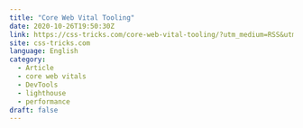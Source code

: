 ```yaml
---
title: "Core Web Vital Tooling"
date: 2020-10-26T19:50:30Z
link: https://css-tricks.com/core-web-vital-tooling/?utm_medium=RSS&utm_source=news.12bit.vn
site: css-tricks.com
language: English
category:
  - Article
  - core web vitals
  - DevTools
  - lighthouse
  - performance
draft: false
---
```

